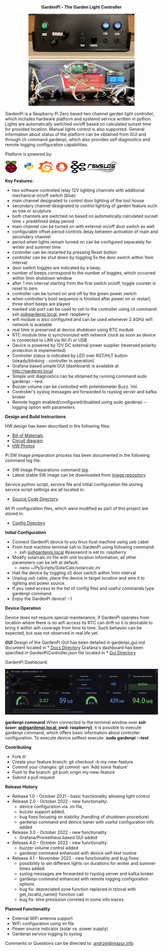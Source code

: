 **<p style="text-align: center;">GardenPi - The Garden Light Controller</p>**

<p align="center">
<img src="./hw/gardenpi_front.jpg" width="350" height="150"/>
<img src="./hw/gardenpi_internal.jpg" width="350" height="150"/>
</p>

GardenPi is a Raspberry Pi Zero based two channel garden light controller, which includes hardware platform and systemd service written in python. Lights are automatically switched on/off based on calculated sunset time for provided location. Manual lights control is also supported. General information about status of the platform can be obtained from GUI and through cli command gardenpi, which also provides self diagnostics and remote logging configuration capabilities.

Platform is powered by:
<p align="left">
<img src="./docs/decorations/raspberry-logo.png" width="50" height="40"/>
<img src="./docs/decorations/python-logo.png" width="50" height="40"/>
<img src="./docs/decorations/grafana-logo.png" width="50" height="40"/>
<img src="./docs/decorations/prometheus-logo.png" width="50" height="40"/>
<img src="./docs/decorations/kafka-logo.png" width="50" height="40"/>
<img src="./docs/decorations/rsyslog-logo.png" width="100" height="40"/>
</p>


**Key Features:**

- two software controlled relay 12V lighting channels with additional mechanical on/off switch (blue)
- main channel designated to control door lighting of the tool house
- secondary channel designated to control lighting of garden feature such as tree or sculpture
- both channels are switched on based on automatically calculated sunset time + predefined delay period
- main channel can be turned on with external on/off door switch as well
- configurable offset period controls delay between activation of main and secondary channel
- period when lights remain turned on can be configured separately for winter and summer time
- controller can be restarted by pressing Reset button
- controller can be shut down by toggling 5x the door switch within 1min interval
- door switch toggles are indicated by a beep.
- number of beeps correspond to the number of toggles, which occurred within 1min shutdown window
- after 1 min interval starting from the first switch on/off, toggle counter is reset to zero
- controller can be turned on and off by the green power switch
- when controller's boot sequence is finished after power on or restart, three short beeps are played 
- marked usb port can be used to ssh to the controller using cli command: ssh pi@gardenpi.local, pwd: raspberry
- wifi module is also configured and can be used whenever 2.4GHz wifi network is available
- real time is preserved at device shutdown using RTC module
- RTC module time is synchronized with network clock as soon as device is connected to LAN via Wi-Fi or USB
- Device is powered by 12V DC external power supplier (reversed polarity protection is implemented)
- Controller status is indicated by LED over RST/HLT button (steady/blinking - controller in operation)
- Grafana based simple GUI (dashboard) is available at http://gardenpi.local
- Simple unit diagnostics can be obtained by running command sudo gardenpi --test
- Buzzer volume can be controlled with potentiometer Buzz. Vol.
- Controller's syslog messages are forwarded to rsyslog server and kafka broker
- Remote loggin enabled/configured/disabled using sudo gardenpi --logging option with parameters


**Design and Build Instructions**

HW design has been described in the following files:

* [Bill of Materials](./docs/gardenpi_bom.txt)
* [Circuit diagram](./docs/gardenpi_schematics.pdf)
* [HW Photos](./hw/)

Pi SW Image preparation process has been documented in the following command log file:

* SW Image Preparations command [log](./doc/gardenpi_cmd.txt).
* Latest stable SW image can be downloaded from [image repository](https://1drv.ms/u/s!AmoGY_QbIutmjDPu6R8zekghUcrf?e=fY6dYW)

Service python script, service file and initial configuration file storing service script settings are all located in:

* [Source Code Directory](./src)

All Pi configuration files, which were modified as part of this project are stored in:

* [Config Directory](./config)


**Initial Configuration**

* Connect GardenPi device to you linux host machine using usb cabel
* From host machine terminal ssh to GardenPi using following command:
	- ssh pi@gardenpi.local #password is set to: raspberry
* Modify solarcalc.ini  file with unit location information, all other parameters can be left at default.
	- nano ~/PyScripts/SolarCalc/solarcalc.ini
* Halt the device by toggling x5 door switch within 1min interval
* Unplug usb cable, place the device in target location and wire it to lighting and power source.
* If you need access to the list of config files and useful commands type gardenpi command.
* Enjoy the GardenPi device! :-)

**Device Operation**

Device does not require special maintenance, if GardenPi operates from location where there is no wifi access its RTC can drift so it is desirable to bring it within wifi coverage from time to time. Such behavior can be expected, but was not observed in real life yet.

**GUI**
Design of the GardenPi GUI has been detailed in gardenpi_gui.md document located in * [Docs Directory](./docs)
Grafana's dashboard has been specified in GardenPiController.json file located in * [Gui Directory](./gui)

GardenPi Dashboard:

<p align="center">
<img src="./gui/GardenPiController.png" width="600" height="150"/>
</p>

**gardenpi command**
When connected to the terminal window over **ssh (user: pi@gardenpi.local, pwd: raspberry)**, it is possible to execute gardenpi command, which offers basic information about controller configuration.
To execute device selftest execute: **sudo gardenpi --test**

**Contributing**

* Fork it!
* Create your feature branch: git checkout -b my-new-feature
* Commit your changes: git commit -am 'Add some feature'
* Push to the branch: git push origin my-new-feature
* Submit a pull request

**Release History**

* Release 1.0 - October 2021 - basic functionality allowing light control
* Release 2.0 - October 2022 - new functionality:
	* device configuration via .ini file, 
	* buzzer support added, 
	* bug fixes focusing on stability (handling of shutdown procedure)
	* gardenpi command and device baner with useful configuration info added
* Release 3.0 - October 2022 - new functionality:
    * Grafana/Prometheus based GUI added
* Release 4.0 - October 2022 - new functionality:
	* 	buzzer volume control added
	* 	gardenpi command enhanced with device self-test routine
* Release 4.1 - November 2022 - new functionality and bug fixes:
	- possibility to set different lights-on durations for winter and summer times added
	- syslog messages are forwarded to rsyslog server and kafka broker
	- gardenpi command enhanced with remote logging configuration options
	* 	bug fix: depreciated zone function replaced in tzlocal with get_localtz_name() function call
	* 	bug fix: time presission correted in some info traces
	
**Planned Functionality**

* External WiFi antenna support
* WiFi configuration using ini file
* Power source indicator (solar vs. power supply)
* Gardenpi service logging to syslog


Comments or Questions can be directed to: andrzej@mazur.info



